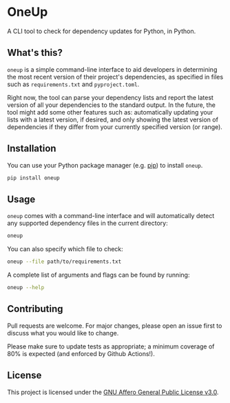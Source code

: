 # OneUp

A CLI tool to check for dependency updates for Python, in Python.

## What's this?

`oneup` is a simple command-line interface to aid developers in determining the most recent version of their project's dependencies, as specified in files such as `requirements.txt` and `pyproject.toml`.

Right now, the tool can parse your dependency lists and report the latest version of all your dependencies to the standard output. In the future, the tool might add some other features such as: automatically updating your lists with a latest version, if desired, and only showing the latest version of dependencies if they differ from your currently specified version (or range).

## Installation

You can use your Python package manager (e.g. [pip](https://pip.pypa.io/en/stable/)) to install `oneup`.

```bash
pip install oneup
```

## Usage

`oneup` comes with a command-line interface and will automatically detect any supported dependency files in the current directory:

```bash
oneup
```

You can also specify which file to check:

```bash
oneup --file path/to/requirements.txt
```

A complete list of arguments and flags can be found by running:

```bash
oneup --help
```

## Contributing

Pull requests are welcome. For major changes, please open an issue first to discuss what you would like to change.

Please make sure to update tests as appropriate; a minimum coverage of 80% is expected (and enforced by Github Actions!).

## License

This project is licensed under the [GNU Affero General Public License v3.0](https://github.com/aitorres/oneup/blob/main/LICENSE).
